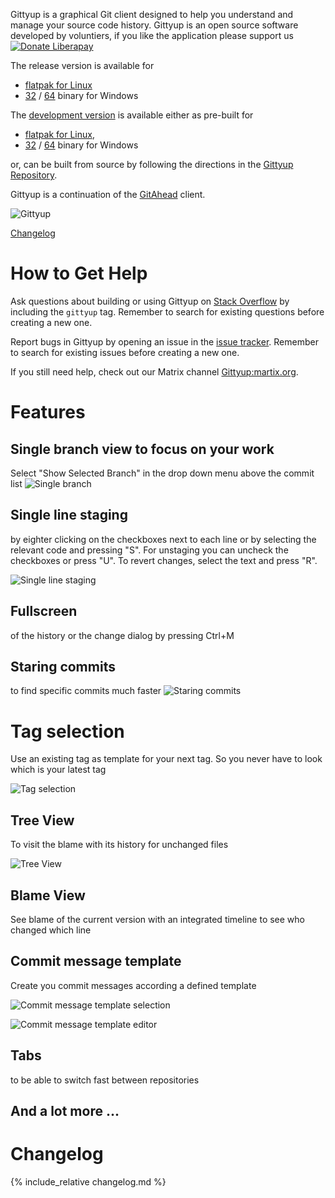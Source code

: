 <!--- Github page main file --->

Gittyup is a graphical Git client designed to help you understand and manage your source code history. Gittyup is an open source software developed by voluntiers, if you like the application please support us [![Donate Liberapay](https://liberapay.com/assets/widgets/donate.svg)](https://liberapay.com/Gittyup/donate)

The release version is available for
- [flatpak for Linux](https://github.com/Murmele/Gittyup/releases/download/stable/Gittyup.flatpak)
- [32](https://github.com/Murmele/Gittyup/releases/download/stable/Gittyup-win32-1.1.0.exe) / [64](https://github.com/Murmele/Gittyup/releases/download/stable/Gittyup-win64-1.1.0.exe) binary for Windows


The [development version](https://github.com/Murmele/Gittyup/releases) is available either as pre-built for
- [flatpak for Linux](https://github.com/Murmele/Gittyup/releases/download/latest/Gittyup.flatpak),
- [32](https://github.com/Murmele/Gittyup/releases/download/latest/Gittyup-win32-1.1.0-dev.exe) / [64](https://github.com/Murmele/Gittyup/releases/download/latest/Gittyup-win64-1.1.0-dev.exe) binary for Windows

or, can be built from source by following the directions in the [Gittyup Repository](https://github.com/Murmele/Gittyup#how-to-build).

Gittyup is a continuation of the [GitAhead](https://github.com/gitahead/gitahead) client.

![Gittyup](https://raw.githubusercontent.com/Murmele/Gittyup/master/rsrc/screenshots/main_dark_orig.png)

<A href="#changelog">Changelog</A>

How to Get Help
===============

Ask questions about building or using Gittyup on
[Stack Overflow](http://stackoverflow.com/questions/tagged/gittyup) by
including the `gittyup` tag. Remember to search for existing questions
before creating a new one.

Report bugs in Gittyup by opening an issue in the
[issue tracker](https://github.com/Murmele/gittyup/issues).
Remember to search for existing issues before creating a new one.

If you still need help, check out our Matrix channel
[Gittyup:martix.org](https://matrix.to/#/#Gittyup:matrix.org).

Features
========

## Single branch view to focus on your work
Select "Show Selected Branch" in the drop down menu above the commit list
![Single branch](https://raw.githubusercontent.com/Murmele/Gittyup/master/rsrc/screenshots/main_show_selected_branch.png)

## Single line staging 
by eighter clicking on the checkboxes next to each line or by selecting the relevant code and pressing "S". For unstaging you can uncheck the checkboxes or press "U". To revert changes, select the text and press "R".

![Single line staging](https://raw.githubusercontent.com/Murmele/Gittyup/master/rsrc/screenshots/double_treeview_single_line_staging.png)

## Fullscreen
of the history or the change dialog by pressing Ctrl+M

## Staring commits
to find specific commits much faster
![Staring commits](https://raw.githubusercontent.com/Murmele/Gittyup/master/rsrc/screenshots/starring_commits.png)

# Tag selection
Use an existing tag as template for your next tag. So you never have to look which is your latest tag

![Tag selection](https://raw.githubusercontent.com/Murmele/Gittyup/master/rsrc/screenshots/tag_selection.png)

## Tree View
To visit the blame with its history for unchanged files

![Tree View](https://raw.githubusercontent.com/Murmele/Gittyup/master/rsrc/screenshots/treeview.png)

## Blame View
See blame of the current version with an integrated timeline to see who changed which line

## Commit message template
Create you commit messages according a defined template

![Commit message template selection](https://raw.githubusercontent.com/Murmele/Gittyup/master/rsrc/screenshots/CommitMessageTemplateSelection.png)

![Commit message template editor](https://raw.githubusercontent.com/Murmele/Gittyup/master/rsrc/screenshots/CommitMessageTemplateEditor.png)

## Tabs
to be able to switch fast between repositories

## And a lot more ...

Changelog
=========

{% include_relative changelog.md %}

